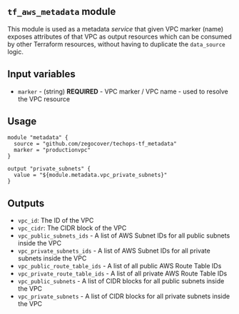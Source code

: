 `tf_aws_metadata` module
-----------------------------

This module is used as a metadata _service_ that given VPC marker (name) exposes attributes of that VPC as output resources which can be consumed by other Terraform resources, without having to duplicate the `data_source` logic.

Input variables
---------------

 * `marker` - (string) **REQUIRED** - VPC marker / VPC name - used to resolve the VPC resource

Usage
-----

```hcl
module "metadata" {
  source = "github.com/zegocover/techops-tf_metadata"
  marker = "productionvpc"
}

output "private_subnets" {
  value = "${module.metadata.vpc_private_subnets}"
}

```

Outputs
-------

 * `vpc_id`: The ID of the VPC
 * `vpc_cidr`: The CIDR block of the VPC
 * `vpc_public_subnets_ids` - A list of AWS Subnet IDs for all public subnets inside the VPC
 * `vpc_private_subnets_ids` - A list of AWS Subnet IDs for all private subnets inside the VPC
 * `vpc_public_route_table_ids` - A list of all public AWS Route Table IDs
 * `vpc_private_route_table_ids` - A list of all private AWS Route Table IDs
 * `vpc_public_subnets` - A list of CIDR blocks for all public subnets inside the VPC
 * `vpc_private_subnets` - A list of CIDR blocks for all private subnets inside the VPC
